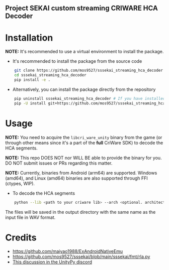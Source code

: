 Project SEKAI custom streaming CRIWARE HCA Decoder
---
# Installation
**NOTE:** It's recommended to use a virtual environment to install the package.
- It's recommended to install the package from the source code
```bash
    git clone https://github.com/mos9527/sssekai_streaming_hca_decoder
    cd sssekai_streaming_hca_decoder
    pip install -e .
```
- Alternatively, you can install the package directly from the repository
```bash
    pip uninstall sssekai_streaming_hca_decoder # If you have installed the package before and have issues
    pip -U install git+https://github.com/mos9527/sssekai_streaming_hca_decoder
```
# Usage
**NOTE:** You need to acquire the `libcri_ware_unity` binary from the game (or through other means since it's a part of the **full** CriWare SDK) to decode the HCA segments.

**NOTE:** This repo DOES NOT nor WILL BE able to provide the binary for you. DO NOT submit issues or PRs regarding this matter.

**NOTE:** Currently, binaries from Android (arm64) are supported. Windows (amd64), and Linux (amd64) binaries are also supported through FFI (ctypes, WIP).

- To decode the HCA segments
```bash
    python --lib <path to your criware lib> --arch <optional. architecture of your lib. defaults to android-aarch64> -m sssekai_streaming_hca_decoder <input file or directory> <output directory>
```
The files will be saved in the output directory with the same name as the input file in WAV format.

# Credits
- https://github.com/maiyao1988/ExAndroidNativeEmu
- https://github.com/mos9527/sssekai/blob/main/sssekai/fmt/rla.py
- [This discussion in the UnityPy discord](https://discord.com/channels/603359898507673630/1275510423772463125)

